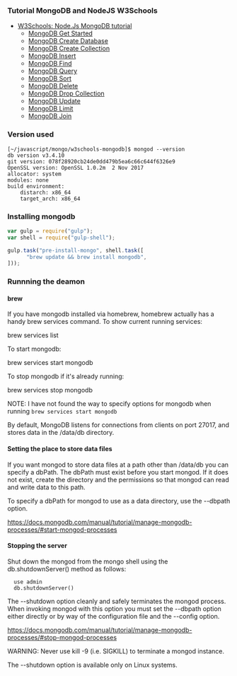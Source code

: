 ### Tutorial MongoDB and NodeJS W3Schools

* [W3Schools: Node.Js MongoDB tutorial](https://www.w3schools.com/nodejs/nodejs_mongodb.asp)
   * [MongoDB Get Started](https://www.w3schools.com/nodejs/nodejs_mongodb.asp) 
   * [MongoDB Create Database](https://www.w3schools.com/nodejs/nodejs_mongodb_create_db.asp) 
   * [MongoDB Create Collection](https://www.w3schools.com/nodejs/nodejs_mongodb_createcollection.asp) 
   * [MongoDB Insert](https://www.w3schools.com/nodejs/nodejs_mongodb_insert.asp) 
   * [MongoDB Find](https://www.w3schools.com/nodejs/nodejs_mongodb_find.asp) 
   * [MongoDB Query](https://www.w3schools.com/nodejs/nodejs_mongodb_query.asp) 
   * [MongoDB Sort](https://www.w3schools.com/nodejs/nodejs_mongodb_sort.asp) 
   * [MongoDB Delete](https://www.w3schools.com/nodejs/nodejs_mongodb_delete.asp) 
   * [MongoDB Drop Collection](https://www.w3schools.com/nodejs/nodejs_mongodb_drop.asp) 
   * [MongoDB Update](https://www.w3schools.com/nodejs/nodejs_mongodb_update.asp) 
   * [MongoDB Limit](https://www.w3schools.com/nodejs/nodejs_mongodb_limit.asp) 
   * [MongoDB Join](https://www.w3schools.com/nodejs/nodejs_mongodb_join.asp)

### Version used

```shell
[~/javascript/mongo/w3schools-mongodb]$ mongod --version
db version v3.4.10
git version: 078f28920cb24de0dd479b5ea6c66c644f6326e9
OpenSSL version: OpenSSL 1.0.2m  2 Nov 2017
allocator: system
modules: none
build environment:
    distarch: x86_64
    target_arch: x86_64
```


### Installing mongodb

```js
var gulp = require("gulp");
var shell = require("gulp-shell");

gulp.task("pre-install-mongo", shell.task([
      "brew update && brew install mongodb",
]));
```

### Runnning the deamon

#### brew

If you have mongodb installed via homebrew, homebrew actually has a handy brew services command. To show current running services:

brew services list

To start mongodb:

  brew services start mongodb

To stop mongodb if it's already running:

  brew services stop mongodb

NOTE: I have not found the way to specify options for mongodb when running `brew services start mongodb`

By default, MongoDB listens for connections from clients on port 27017, and stores data in the /data/db directory.

#### Setting the place to store data files 

If you want mongod to store data files at a path other than /data/db you can specify a dbPath. The dbPath must exist before you start mongod. 
If it does not exist, create the directory and the permissions so that mongod can read and write data to this path. 

To specify a dbPath for mongod to use as a data directory, use the --dbpath option. 

  https://docs.mongodb.com/manual/tutorial/manage-mongodb-processes/#start-mongod-processes

#### Stopping the server

Shut down the mongod from the mongo shell using the db.shutdownServer() method as follows:

```
  use admin
  db.shutdownServer()
```

The --shutdown option cleanly and safely terminates the mongod process. When invoking mongod with this option you must set the --dbpath option either directly or by way of the configuration file and the --config option.

https://docs.mongodb.com/manual/tutorial/manage-mongodb-processes/#stop-mongod-processes

WARNING: Never use kill -9 (i.e. SIGKILL) to terminate a mongod instance.


The --shutdown option is available only on Linux systems.


